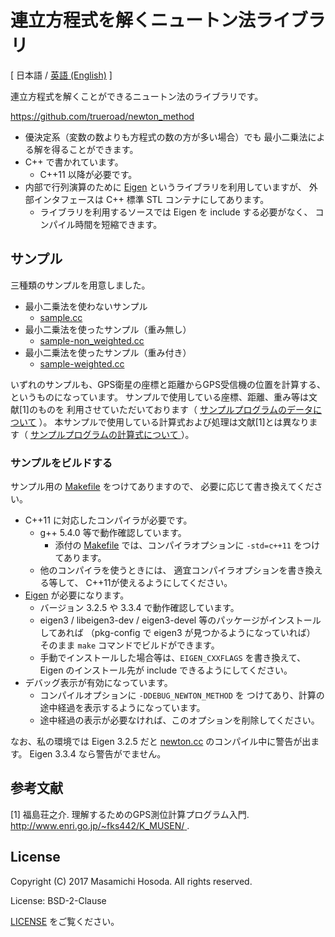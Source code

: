 <!-- -*- coding: utf-8 -*- -->
# 連立方程式を解くニュートン法ライブラリ

[ 日本語 / [英語 (English)](./README.md) ]

連立方程式を解くことができるニュートン法のライブラリです。

[
https://github.com/trueroad/newton_method
](https://github.com/trueroad/newton_method)

* 優決定系（変数の数よりも方程式の数の方が多い場合）でも
最小二乗法による解を得ることができます。
* C++ で書かれています。
    + C++11 以降が必要です。
* 内部で行列演算のために
[Eigen](https://eigen.tuxfamily.org/)
というライブラリを利用していますが、
外部インタフェースは C++ 標準 STL コンテナにしてあります。
    + ライブラリを利用するソースでは Eigen を include する必要がなく、
    コンパイル時間を短縮できます。

## サンプル

三種類のサンプルを用意しました。

* 最小二乗法を使わないサンプル
    + [sample.cc](./sample.cc)
* 最小二乗法を使ったサンプル（重み無し）
    + [sample-non_weighted.cc](./sample-non_weighted.cc)
* 最小二乗法を使ったサンプル（重み付き）
    + [sample-weighted.cc](./sample-weighted.cc)

いずれのサンプルも、GPS衛星の座標と距離からGPS受信機の位置を計算する、
というものになっています。
サンプルで使用している座標、距離、重み等は文献[1]のものを
利用させていただいております（
[サンプルプログラムのデータについて](./doc/sample-data.ja.md)
）。
本サンプルで使用している計算式および処理は文献[1]とは異なります（
[
サンプルプログラムの計算式について
](https://trueroad.github.io/newton_method/doc/sample-formula.ja.html)
）。

### サンプルをビルドする

サンプル用の
[Makefile](./Makefile)
をつけてありますので、
必要に応じて書き換えてください。

* C++11 に対応したコンパイラが必要です。
    + g++ 5.4.0 等で動作確認しています。
        - 添付の
        [Makefile](./Makefile)
        では、コンパイラオプションに
        `-std=c++11` をつけてあります。
    + 他のコンパイラを使うときには、
    適宜コンパイラオプションを書き換える等して、
    C++11が使えるようにしてください。
* [Eigen](https://eigen.tuxfamily.org/)
が必要になります。
    + バージョン 3.2.5 や 3.3.4 で動作確認しています。
    + eigen3 / libeigen3-dev / eigen3-devel
    等のパッケージがインストールしてあれば
    （pkg-config で eigen3 が見つかるようになっていれば）
    そのまま `make` コマンドでビルドができます。
    + 手動でインストールした場合等は、`EIGEN_CXXFLAGS` を書き換えて、
    Eigen のインストール先が include できるようにしてください。
* デバッグ表示が有効になっています。
    + コンパイルオプションに `-DDEBUG_NEWTON_METHOD` を
    つけてあり、計算の途中経過を表示するようになっています。
    + 途中経過の表示が必要なければ、このオプションを削除してください。

なお、私の環境では Eigen 3.2.5 だと
[newton.cc](./newton.cc)
のコンパイル中に警告が出ます。
Eigen 3.3.4 なら警告がでません。

## 参考文献

[1]
福島荘之介.
理解するためのGPS測位計算プログラム入門.
[
http://www.enri.go.jp/~fks442/K_MUSEN/
](http://www.enri.go.jp/~fks442/K_MUSEN/).

## License

Copyright (C) 2017 Masamichi Hosoda. All rights reserved.

License: BSD-2-Clause

[LICENSE](./LICENSE) をご覧ください。
